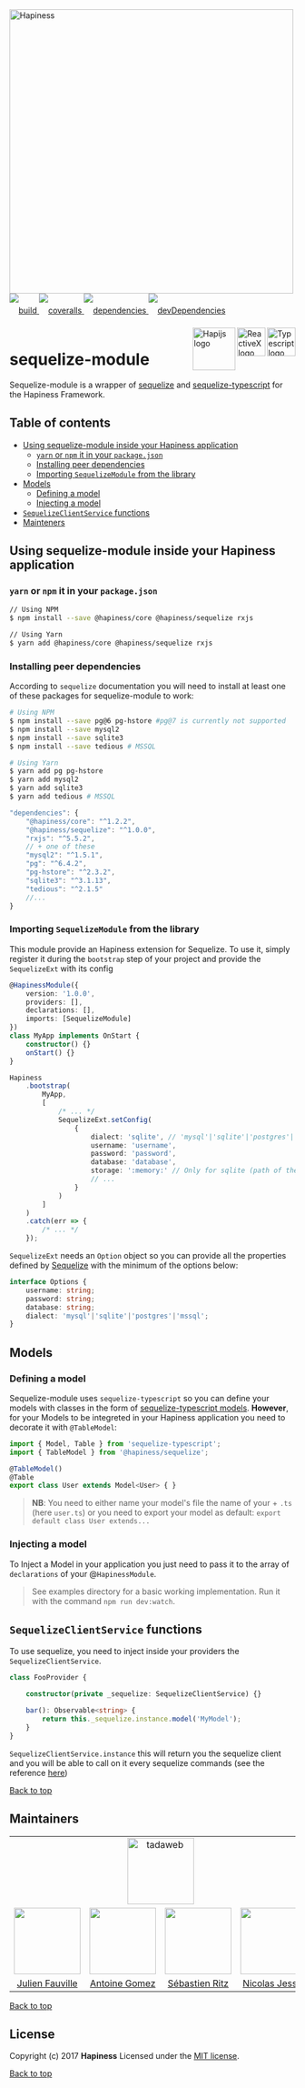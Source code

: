 <img src="http://bit.ly/2mxmKKI" width="500" alt="Hapiness" />

<div style="margin-bottom:20px;">
    <div style="line-height:60px">
        <a href="https://travis-ci.org/hapinessjs/sequelize-module.svg?branch=master">
            <img src="https://travis-ci.org/hapinessjs/sequelize-module.svg?branch=master" alt="build" />
        </a>
        <a href="https://coveralls.io/github/hapinessjs/sequelize-module?branch=master">
            <img src="https://coveralls.io/repos/github/hapinessjs/sequelize-module/badge.svg?branch=master" alt="coveralls" />
        </a>
        <a href="https://david-dm.org/hapinessjs/sequelize-module">
            <img src="https://david-dm.org/hapinessjs/sequelize-module.svg" alt="dependencies" />
        </a>
        <a href="https://david-dm.org/hapinessjs/sequelize-module?type=dev">
            <img src="https://david-dm.org/hapinessjs/sequelize-module/dev-status.svg" alt="devDependencies" />
        </a>
    </div>
    <div>
        <a href="https://www.typescriptlang.org/docs/tutorial.html">
            <img src="https://cdn-images-1.medium.com/max/800/1*8lKzkDJVWuVbqumysxMRYw.png"
                align="right" alt="Typescript logo" width="50" height="50" style="border:none;" />
        </a>
        <a href="http://reactivex.io/rxjs">
            <img src="http://reactivex.io/assets/Rx_Logo_S.png"
                align="right" alt="ReactiveX logo" width="50" height="50" style="border:none;" />
        </a>
        <a href="http://hapijs.com">
            <img src="http://bit.ly/2lYPYPw"
                align="right" alt="Hapijs logo" width="75" style="border:none;" />
        </a>
    </div>
</div>

# sequelize-module

Sequelize-module is a wrapper of [sequelize](http://docs.sequelizejs.com/) and [sequelize-typescript](https://github.com/RobinBuschmann/sequelize-typescript) for the Hapiness Framework.

## Table of contents
* [Using sequelize-module inside your Hapiness application](#using-sequelize-module-inside-your-hapiness-application)
    * [`yarn` or `npm` it in your `package.json`](#yarn-or-npm-it-in-your-packagejson)
    * [Installing peer dependencies](#installing-peer-dependencies)
    * [Importing `SequelizeModule` from the library](#importing-sequelizemodule-from-the-library)
* [Models](#models)
    * [Defining a model](#defining-a-model)
    * [Injecting a model](#injecting-a-model)
* [`SequelizeClientService` functions](#sequelizeclientservice-functions)
* [Mainteners](#maintainers)

## Using sequelize-module inside your Hapiness application

### `yarn` or `npm` it in your `package.json`
```bash
// Using NPM
$ npm install --save @hapiness/core @hapiness/sequelize rxjs

// Using Yarn
$ yarn add @hapiness/core @hapiness/sequelize rxjs
```

### Installing peer dependencies
According to `sequelize` documentation you will need to install at least one of these packages for sequelize-module to work:

```bash
# Using NPM
$ npm install --save pg@6 pg-hstore #pg@7 is currently not supported
$ npm install --save mysql2
$ npm install --save sqlite3
$ npm install --save tedious # MSSQL

# Using Yarn
$ yarn add pg pg-hstore
$ yarn add mysql2
$ yarn add sqlite3
$ yarn add tedious # MSSQL
```
```javascript
"dependencies": {
    "@hapiness/core": "^1.2.2",
    "@hapiness/sequelize": "^1.0.0",
    "rxjs": "^5.5.2",
    // + one of these
    "mysql2": "^1.5.1",
    "pg": "^6.4.2",
    "pg-hstore": "^2.3.2",
    "sqlite3": "^3.1.13",
    "tedious": "^2.1.5"
    //...
}
```

### Importing `SequelizeModule` from the library

This module provide an Hapiness extension for Sequelize.
To use it, simply register it during the ```bootstrap``` step of your project and provide the ```SequelizeExt``` with its config

```typescript
@HapinessModule({
    version: '1.0.0',
    providers: [],
    declarations: [],
    imports: [SequelizeModule]
})
class MyApp implements OnStart {
    constructor() {}
    onStart() {}
}

Hapiness
    .bootstrap(
        MyApp,
        [
            /* ... */
            SequelizeExt.setConfig(
                {
                    dialect: 'sqlite', // 'mysql'|'sqlite'|'postgres'|'mssql'
                    username: 'username',
                    password: 'password',
                    database: 'database',
                    storage: ':memory:' // Only for sqlite (path of the file or :memory:)
                    // ...
                }
            )
        ]
    )
    .catch(err => {
        /* ... */
    });
```

`SequelizeExt` needs an `Option` object so you can provide all the properties defined by [Sequelize](http://docs.sequelizejs.com/class/lib/sequelize.js~Sequelize.html#instance-constructor-constructor) with the minimum of the options below:
```typescript
interface Options {
    username: string;
    password: string;
    database: string;
    dialect: 'mysql'|'sqlite'|'postgres'|'mssql';
}
```

## Models

### Defining a model

Sequelize-module uses `sequelize-typescript` so you can define your models with classes in the form of [sequelize-typescript models](https://github.com/RobinBuschmann/sequelize-typescript#model-definition). **However**, for your Models to be integreted in your Hapiness application you need to decorate it with `@TableModel`:

```Typescript
import { Model, Table } from 'sequelize-typescript';
import { TableModel } from '@hapiness/sequelize';

@TableModel()
@Table
export class User extends Model<User> { }
```

> **NB**: You need to either name your model's file the name of your + `.ts` (here `user.ts`) or you need to export your model as default: `export default class User extends...`

### Injecting a model

To Inject a Model in your application you just need to pass it to the array of `declarations` of your @`HapinessModule`.

> See examples directory for a basic working implementation. Run it with the command `npm run dev:watch`.

## ```SequelizeClientService``` functions

To use sequelize, you need to inject inside your providers the ```SequelizeClientService```.

```typescript
class FooProvider {

    constructor(private _sequelize: SequelizeClientService) {}

    bar(): Observable<string> {
    	return this._sequelize.instance.model('MyModel');
    }
}
```

`SequelizeClientService.instance` this will return you the sequelize client and you will be able to call on it every sequelize commands (see the reference [here](http://docs.sequelizejs.com/identifiers.html))

[Back to top](#table-of-contents)

## Maintainers

<table>
    <tr>
        <td colspan="4" align="center"><a href="https://www.tadaweb.com"><img src="http://bit.ly/2xHQkTi" width="117" alt="tadaweb" /></a></td>
    </tr>
    <tr>
        <td align="center"><a href="https://github.com/Juneil"><img src="https://avatars3.githubusercontent.com/u/6546204?v=3&s=117" width="117"/></a></td>
        <td align="center"><a href="https://github.com/antoinegomez"><img src="https://avatars3.githubusercontent.com/u/997028?v=3&s=117" width="117"/></a></td>
        <td align="center"><a href="https://github.com/reptilbud"><img src="https://avatars3.githubusercontent.com/u/6841511?v=3&s=117" width="117"/></a></td>
        <td align="center"><a href="https://github.com/njl07"><img src="https://avatars3.githubusercontent.com/u/1673977?v=3&s=117" width="117"/></a></td>
    </tr>
    <tr>
        <td align="center"><a href="https://github.com/Juneil">Julien Fauville</a></td>
        <td align="center"><a href="https://github.com/antoinegomez">Antoine Gomez</a></td>
        <td align="center"><a href="https://github.com/reptilbud">Sébastien Ritz</a></td>
        <td align="center"><a href="https://github.com/njl07">Nicolas Jessel</a></td>
    </tr>
</table>

[Back to top](#table-of-contents)

## License

Copyright (c) 2017 **Hapiness** Licensed under the [MIT license](https://github.com/hapinessjs/redis-module/blob/master/LICENSE.md).

[Back to top](#table-of-contents)

